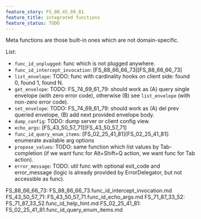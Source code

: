 ```yaml
---
feature_story: FS_80_45_89_81
feature_title: integrated functions
feature_status: TODO
---
```


Meta functions are those built-in ones which are not domain-specific.

List:
*   `func_id_unplugged`: func which is not plugged anywhere.
*   `func_id_intercept_invocation`: [FS_88_66_66_73][FS_88_66_66_73]
*   `list_envelope`: TODO: func with cardinality hooks on client side: found 0, found 1, found N.
*   `get_envelope`: TODO: FS_74_69_61_79: should work as (A) query single envelope (with zero error code), otherwise (B) see `list_envelope` (with non-zero error code).
*   `set_envelope`: TODO: FS_74_69_61_79: should work as (A) del prev queried envelope, (B) add next provided envelope body.
*   `dump_config`: TODO: dump server or client config view.
*   `echo_args`: [FS_43_50_57_71][FS_43_50_57_71]
*   `func_id_query_enum_items`: [FS_02_25_41_81][FS_02_25_41_81]: enumerate available arg options
*   `propose_values`: TODO: same function which list values by Tab-completion (if we want func for Alt+Shift+Q action, we want func for Tab action).
*   `error_message`: TODO: util func with optional exit_code and error_message (logic is already provided by ErrorDelegator, but not accessible as func).


FS_88_66_66_73: FS_88_66_66_73.func_id_intercept_invocation.md
FS_43_50_57_71: FS_43_50_57_71.func_id_echo_args.md
FS_71_87_33_52: FS_71_87_33_52.func_id_help_hint.md
FS_02_25_41_81: FS_02_25_41_81.func_id_query_enum_items.md
